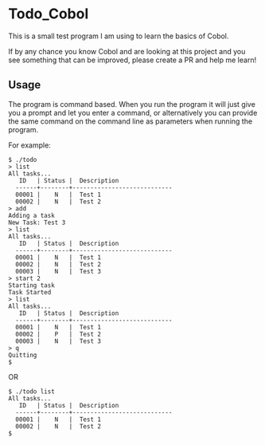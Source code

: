 # Todo_Cobol

This is a small test program I am using to learn the basics of Cobol.

If by any chance you know Cobol and are looking at this project and you see something that can be improved, please create a PR and help me learn!


## Usage

The program is command based. When you run the program it will just give you a prompt and let you enter a command, or alternatively you can provide the same command on the command line as parameters when running the program.

For example:

```
$ ./todo
> list
All tasks...
   ID   | Status |  Description
  ------+--------+----------------------------
  00001 |    N   |  Test 1                                                                         
  00002 |    N   |  Test 2                                                                         
> add
Adding a task
New Task: Test 3
> list
All tasks...
   ID   | Status |  Description
  ------+--------+----------------------------
  00001 |    N   |  Test 1                                                                         
  00002 |    N   |  Test 2                                                                         
  00003 |    N   |  Test 3                                                                         
> start 2
Starting task
Task Started
> list
All tasks...
   ID   | Status |  Description
  ------+--------+----------------------------
  00001 |    N   |  Test 1                                                                         
  00002 |    P   |  Test 2                                                                         
  00003 |    N   |  Test 3                                                                         
> q
Quitting
$ 
```

OR

```
$ ./todo list
All tasks...
   ID   | Status |  Description
  ------+--------+----------------------------
  00001 |    N   |  Test 1                                                                         
  00002 |    N   |  Test 2
$
```


